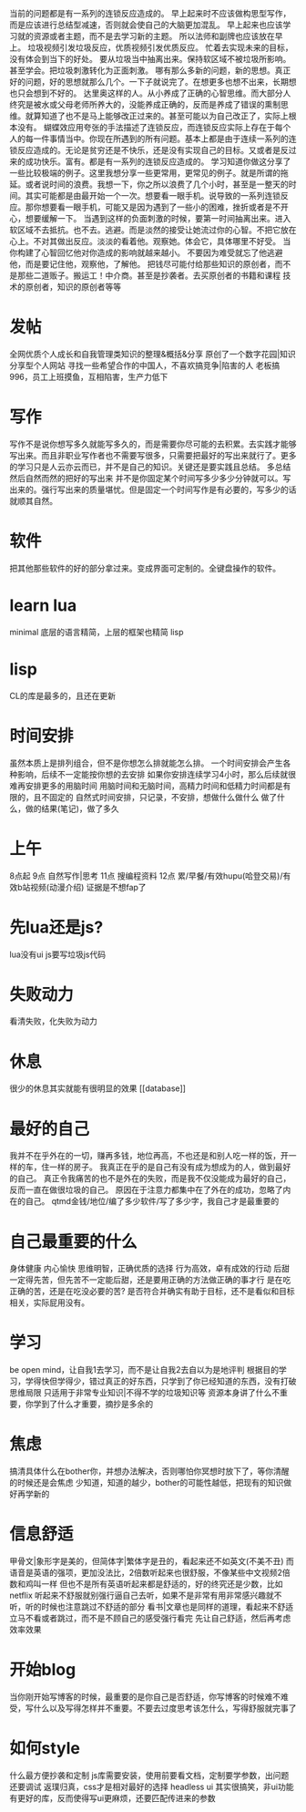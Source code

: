 当前的问题都是有一系列的连锁反应造成的。
早上起来时不应该做构思型写作，而是应该进行总结型减速，否则就会使自己的大脑更加混乱。
早上起来也应该学习就的资源或者主题，而不是去学习新的主题。
所以法师和副牌也应该放在早上。
垃圾视频引发垃圾反应，优质视频引发优质反应。
忙着去实现未来的目标，没有体会到当下的好处。
要从垃圾当中抽离出来。保持软区域不被垃圾所影响。甚至学会。把垃圾刺激转化为正面刺激。
哪有那么多新的问题，新的思想。真正好的问题，好的思想就那么几个。一下子就说完了。在想更多也想不出来，长期想也只会想到不好的。
达里奥这样的人。从小养成了正确的心智思维。而大部分人终究是被水或父母老师所养大的，没能养成正确的，反而是养成了错误的熏制思维。就算知道了也不是马上能够改正过来的。甚至可能以为自己改正了，实际上根本没有。
蝴蝶效应用夸张的手法描述了连锁反应，而连锁反应实际上存在于每个人的每一件事情当中。你现在所遇到的所有问题。基本上都是由于连续一系列的连锁反应造成的。无论是贫穷还是不快乐，还是没有实现自己的目标。又或者是反过来的成功快乐。富有。都是有一系列的连锁反应造成的。
学习知道你做这分享了一些比较极端的例子。这里我想分享一些更常用，更常见的例子。就是所谓的拖延。或者说时间的浪费。我想一下，你之所以浪费了几个小时，甚至是一整天的时间。其实可能都是由最开始一个一次。想要看一眼手机。说导致的一系列连锁反应。那你想要看一眼手机，可能又是因为遇到了一些小的困难，挫折或者是不开心，想要缓解一下。
当遇到这样的负面刺激的时候，要第一时间抽离出来。进入软区域不去抵抗。也不去。逃避。而是淡然的接受让她流过你的心智。不把它放在心上。不对其做出反应。淡淡的看着他。观察她。体会它，具体哪里不好受。
当你构建了心智回忆他对你造成的影响就越来越小。
不要因为难受就忘了他逃避他，而是要记住他，观察他，了解他。
把钱尽可能付给那些知识的原创者，而不是那些二道贩子。搬运工！中介商。甚至是抄袭者。去买原创者的书籍和课程
技术的原创者，知识的原创者等等
# 发帖
全网优质个人成长和自我管理类知识的整理&概括&分享
原创了一个数字花园|知识分享型个人网站
寻找一些希望合作的中国人，不喜欢搞竞争|陷害的人
	老板搞996，员工上班摸鱼，互相陷害，生产力低下
# 写作
写作不是说你想写多久就能写多久的，而是需要你尽可能的去积累。去实践才能够写出来。而且非职业写作者也不需要写很多，只需要把最好的写出来就行了。更多的学习只是人云亦云而已，并不是自己的知识。关键还是要实践且总结。
多总结然后自然而然的把好的写出来
并不是你固定某个时间写多少多少分钟就可以。写出来的。强行写出来的质量堪忧。但是固定一个时间写作是有必要的，写多少的话就顺其自然。
# 软件
把其他那些软件的好的部分拿过来。变成界面可定制的。全键盘操作的软件。
# learn lua
minimal
	底层的语言精简，上层的框架也精简
lisp
# lisp
CL的库是最多的，且还在更新
# 时间安排
虽然本质上是排列组合，但不是你想怎么排就能怎么排。
一个时间安排会产生各种影响，后续不一定能按你想的去安排
如果你安排连续学习4小时，那么后续就很难再安排更多的用脑时间
用脑时间和无脑时间，高精力时间和低精力时间都是有限的，且不固定的
自然式时间安排，只记录，不安排，想做什么做什么
做了什么，做的结果(笔记)，做了多久
# 上午
8点起
9点 自然写作|思考
11点 搜编程资料
12点 累/早餐/有效hupu(哈登交易)/有效b站视频(动漫介绍)
	证据是不想fap了
# 先lua还是js?
lua没有ui
js要写垃圾js代码
# 失败动力
看清失败，化失败为动力
# 休息
很少的休息其实就能有很明显的效果
[[database]]
# 最好的自己
我并不在乎外在的一切，赚再多钱，地位再高，不也还是和别人吃一样的饭，开一样的车，住一样的房子。
我真正在乎的是自己有没有成为想成为的人，做到最好的自己。
真正令我痛苦的也不是外在的失败，而是我不仅没能成为最好的自己，反而一直在做很垃圾的自己。
原因在于注意力都集中在了外在的成功，忽略了内在的自己。
qtmd金钱/地位/编了多少软件/写了多少字，我自己才是最重要的
# 自己最重要的什么
身体健康
内心愉快
思维明智，正确优质的选择
行为高效，卓有成效的行动
后甜一定得先苦，但先苦不一定能后甜，还是要用正确的方法做正确的事才行
是在吃正确的苦，还是在吃没必要的苦? 是否符合并确实有助于目标，还不是看似和目标相关，实际屁用没有。
# 学习
be open mind，让自我1去学习，而不是让自我2去自以为是地评判
根据目的学习，学得快但学得少，错过真正的好东西，只学到了你已经知道的东西，没有打破思维局限
	只适用于非常专业知识|不得不学的垃圾知识等
资源本身讲了什么不重要，你学到了什么才重要，摘抄是多余的
# 焦虑
搞清具体什么在bother你，并想办法解决，否则哪怕你冥想时放下了，等你清醒的时候还是会焦虑
少知道，知道的越少，bother的可能性越低，把现有的知识做好再学新的
# 信息舒适
甲骨文|象形字是美的，但简体字|繁体字是丑的，看起来还不如英文(不美不丑)
而语音是英语的强项，更加没法比，2倍数听起来也很舒服，不像某些中文视频2倍数和鸡叫一样
但也不是所有英语听起来都是舒适的，好的终究还是少数，比如netflix
听起来不舒服就别强行逼自己去听，如果不是非常有用非常感兴趣就不听，听的时候也注意跳过不舒适的部分
看书|文章也是同样的道理，看起来不舒适立马不看或者跳过，而不是不顾自己的感受强行看完
先让自己舒适，然后再考虑效率效果
# 开始blog
当你刚开始写博客的时候，最重要的是你自己是否舒适，你写博客的时候难不难受，写什么以及写得怎样并不重要。不要去过度思考该怎什么，写得舒服就完事了
# 如何style
什么最方便抄袭和定制
js库需要安装，使用前要看文档，定制要学参数，出问题还要调试
返璞归真，css才是相对最好的选择
headless ui 其实很搞笑，非ui功能有更好的库，反而使得写ui更麻烦，还要匹配传进来的参数